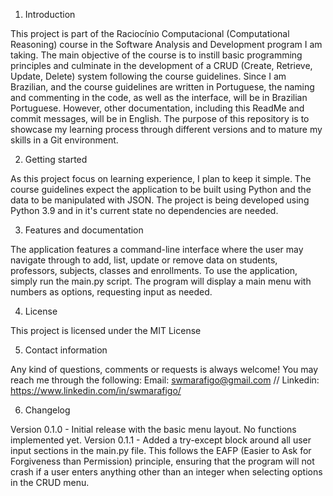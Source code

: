 1. Introduction

   
This project is part of the Raciocínio Computacional (Computational Reasoning) course in the Software Analysis and Development program I am taking. The main objective of the course is to instill basic programming principles and culminate in the development of a CRUD (Create, Retrieve, Update, Delete) system following the course guidelines.
Since I am Brazilian, and the course guidelines are written in Portuguese, the naming and commenting in the code, as well as the interface, will be in Brazilian Portuguese. However, other documentation, including this ReadMe and commit messages, will be in English.
The purpose of this repository is to showcase my learning process through different versions and to mature my skills in a Git environment.


2. Getting started

   
As this project focus on learning experience, I plan to keep it simple. The course guidelines expect the application to be built using Python and the data to be manipulated with JSON.
The project is being developed using Python 3.9 and in it's current state no dependencies are needed.


3. Features and documentation

   
The application features a command-line interface where the user may navigate through to add, list, update or remove data on students, professors, subjects, classes and enrollments.
To use the application, simply run the main.py script. The program will display a main menu with numbers as options, requesting input as needed. 


4. License

   
This project is licensed under the MIT License


5. Contact information

    
Any kind of questions, comments or requests is always welcome!
You may reach me through the following:
Email: swmarafigo@gmail.com // Linkedin: https://www.linkedin.com/in/swmarafigo/


6. Changelog

    
Version 0.1.0 - Initial release with the basic menu layout. No functions implemented yet.
Version 0.1.1 - Added a try-except block around all user input sections in the main.py file. This follows the EAFP (Easier to Ask for Forgiveness than Permission) principle, ensuring that the program will not crash if a user enters anything other than an integer when selecting options in the CRUD menu.
   
